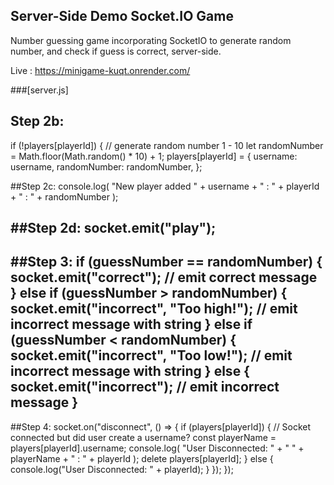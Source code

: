 ## Server-Side Demo Socket.IO Game
Number guessing game incorporating SocketIO to generate random number, and check if guess is correct, server-side.

Live : https://minigame-kuqt.onrender.com/

###[server.js]

## Step 2b:
if (!players[playerId]) {
      // generate random number 1 - 10
			let randomNumber = Math.floor(Math.random() * 10) + 1; 
			players[playerId] = {
				username: username,
				randomNumber: randomNumber,
};

##Step 2c:
console.log(
				"New player added " +
					username +
					" : " +
					playerId +
					" : " +
					randomNumber
			);
      
##Step 2d:
socket.emit("play"); 
---------------------------------
##Step 3:
if (guessNumber == randomNumber) {
			socket.emit("correct"); // emit correct message
		} else if (guessNumber > randomNumber) {
			socket.emit("incorrect", "Too high!"); // emit incorrect message with string
		} else if (guessNumber < randomNumber) {
			socket.emit("incorrect", "Too low!"); // emit incorrect message with string
		} else {
			socket.emit("incorrect"); // emit incorrect message
		}
---------------------------
##Step 4:
socket.on("disconnect", () => {
		if (players[playerId]) {
			// Socket connected but did user create a username?
			const playerName = players[playerId].username;
			console.log(
				"User Disconnected: " + " " + playerName + " : " + playerId
			);
			delete players[playerId];
		} else {
			console.log("User Disconnected: " + playerId);
		}
	});
});
    
    
